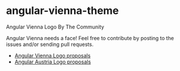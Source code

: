 # angular-vienna-theme
Angular Vienna Logo By The Community

Angular Vienna needs a face! Feel free to contribute by posting to the issues and/or sending pull requests.

* [Angular Vienna Logo proposals](https://github.com/BioPhoton/angular-vienna-logo/issues/1)
* [Angular Austria Logo proposals](https://github.com/BioPhoton/angular-vienna-logo/issues/2)

